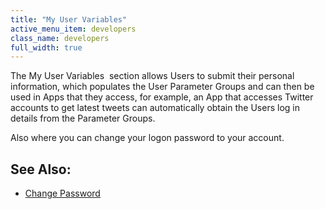 ```yaml
---
title: "My User Variables"
active_menu_item: developers
class_name: developers
full_width: true
---
```



The My User Variables  section allows Users to submit their personal information, which populates the User Parameter Groups and can then be used in Apps that they access, for example, an App that accesses Twitter accounts to get latest tweets can automatically obtain the Users log in details from the Parameter Groups.

Also where you can change your logon password to your account.

## See Also:

 - [Change Password](../../../account-management/change-password)

